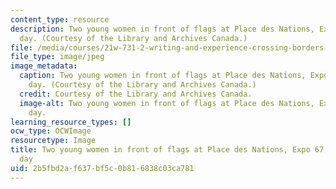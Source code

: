 ```yaml
---
content_type: resource
description: Two young women in front of flags at Place des Nations, Expo 67, on opening
  day. (Courtesy of the Library and Archives Canada.)
file: /media/courses/21w-731-2-writing-and-experience-crossing-borders-fall-2010/2b5fbd2af637bf5c0b816838c03ca781_21w-731-2f10.jpg
file_type: image/jpeg
image_metadata:
  caption: Two young women in front of flags at Place des Nations, Expo 67, on opening
    day. (Courtesy of the Library and Archives Canada.)
  credit: Courtesy of the Library and Archives Canada.
  image-alt: Two young women in front of flags at Place des Nations, Expo 67, on opening
    day.
learning_resource_types: []
ocw_type: OCWImage
resourcetype: Image
title: Two young women in front of flags at Place des Nations, Expo 67, on opening
  day
uid: 2b5fbd2a-f637-bf5c-0b81-6838c03ca781
---
```

